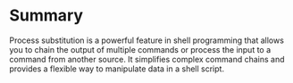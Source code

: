 # Summary

Process substitution is a powerful feature in shell programming that allows you to chain the output of multiple commands or process the input to a command from another source. It simplifies complex command chains and provides a flexible way to manipulate data in a shell script.
